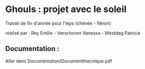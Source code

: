Ghouls : projet avec le soleil
===============================

Travail de fin d'année pour l'ieps (chénée - fléron)

réalisé par : Rey Emilie - Verschoren Vanessa - Mestdag Patricia

## Documentation :

Aller dans Documentation/Documentthecnique.pdf
